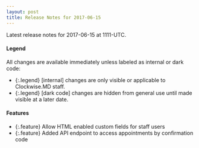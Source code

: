 ```yaml
---
layout: post
title: Release Notes for 2017-06-15
---
```


Latest release notes for 2017-06-15 at 1111-UTC.

<div class='legend' markdown='1'>

#### Legend

All changes are available immediately unless labeled as internal or dark code:

- {:.legend} [internal] changes are only visible or applicable to Clockwise.MD staff.
- {:.legend} [dark code] changes are hidden from general use until made visible at a later date.

</div>

<div class='features' markdown='1'>

#### Features

- {:.feature} Allow HTML enabled custom fields for staff users
- {:.feature} Added API endpoint to access appointments by confirmation code

</div>

